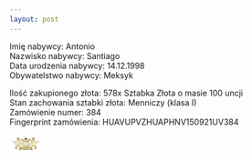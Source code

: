 ```yaml
---
layout: post
---
```


Imię nabywcy: Antonio  
Nazwisko nabywcy: Santiago  
Data urodzenia nabywcy: 14.12.1998  
Obywatelstwo nabywcy: Meksyk  

Ilość zakupionego złota: 578x Sztabka Złota o masie 100 uncji  
Stan zachowania sztabki złota: Menniczy (klasa I)  
Zamówienie numer: 384  
Fingerprint zamówienia: HUAVUPVZHUAPHNV150921UV384  

![pic](/media/pic.png)